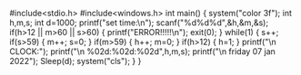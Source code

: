 #include<stdio.h>
#include<windows.h>
int main()
{
system("color 3f");
    int h,m,s;
    int d=1000;
    printf("set time:\n");
    scanf("%d%d%d",&h,&m,&s);
    if(h>12 || m>60 || s>60)
    {
        printf("ERROR!!!!!\n");
        exit(0);
    }
    while(1)
    {
        s++;
        if(s>59)
        {
            m++;
            s=0;
        }
        if(m>59)
        {
            h++;
            m=0;
        }
        if(h>12)
        {
           h=1;
        }
        printf("\n CLOCK:");
        printf("\n %02d:%02d:%02d",h,m,s);
        printf("\n friday 07 jan 2022");
        Sleep(d);
        system("cls");
    }
}
